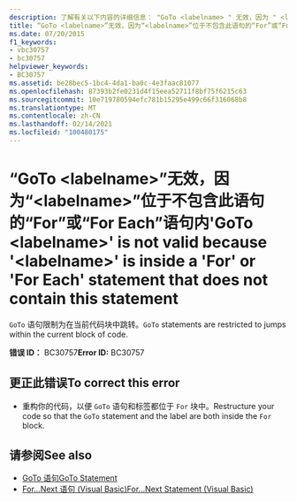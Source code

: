 ```yaml
---
description: 了解有关以下内容的详细信息： "GoTo <labelname> " 无效，因为 " <labelname> " 位于不包含此语句的 "for" 或 "for Each" 语句内
title: “GoTo <labelname>”无效，因为“<labelname>”位于不包含此语句的“For”或“For Each”语句内
ms.date: 07/20/2015
f1_keywords:
- vbc30757
- bc30757
helpviewer_keywords:
- BC30757
ms.assetid: be28bec5-1bc4-4da1-ba0c-4e3faac81077
ms.openlocfilehash: 87393b2fe0231d4f15eea52711f8bf75f6215c63
ms.sourcegitcommit: 10e719780594efc781b15295e499c66f316068b8
ms.translationtype: MT
ms.contentlocale: zh-CN
ms.lasthandoff: 02/14/2021
ms.locfileid: "100480175"
---
```

# <a name="goto-labelname-is-not-valid-because-labelname-is-inside-a-for-or-for-each-statement-that-does-not-contain-this-statement"></a><span data-ttu-id="704e7-103">“GoTo \<labelname>”无效，因为“\<labelname>”位于不包含此语句的“For”或“For Each”语句内</span><span class="sxs-lookup"><span data-stu-id="704e7-103">'GoTo \<labelname>' is not valid because '\<labelname>' is inside a 'For' or 'For Each' statement that does not contain this statement</span></span>

<span data-ttu-id="704e7-104">`GoTo` 语句限制为在当前代码块中跳转。</span><span class="sxs-lookup"><span data-stu-id="704e7-104">`GoTo` statements are restricted to jumps within the current block of code.</span></span>  
  
 <span data-ttu-id="704e7-105">**错误 ID：** BC30757</span><span class="sxs-lookup"><span data-stu-id="704e7-105">**Error ID:** BC30757</span></span>  
  
## <a name="to-correct-this-error"></a><span data-ttu-id="704e7-106">更正此错误</span><span class="sxs-lookup"><span data-stu-id="704e7-106">To correct this error</span></span>  
  
- <span data-ttu-id="704e7-107">重构你的代码，以便 `GoTo` 语句和标签都位于 `For` 块中。</span><span class="sxs-lookup"><span data-stu-id="704e7-107">Restructure your code so that the `GoTo` statement and the label are both inside the `For` block.</span></span>  
  
## <a name="see-also"></a><span data-ttu-id="704e7-108">请参阅</span><span class="sxs-lookup"><span data-stu-id="704e7-108">See also</span></span>

- [<span data-ttu-id="704e7-109">GoTo 语句</span><span class="sxs-lookup"><span data-stu-id="704e7-109">GoTo Statement</span></span>](../language-reference/statements/goto-statement.md)
- [<span data-ttu-id="704e7-110">For...Next 语句 (Visual Basic)</span><span class="sxs-lookup"><span data-stu-id="704e7-110">For...Next Statement (Visual Basic)</span></span>](../language-reference/statements/for-next-statement.md)
